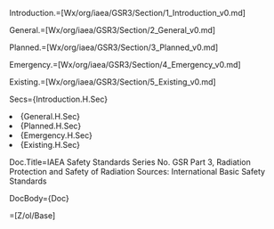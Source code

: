 Introduction.=[Wx/org/iaea/GSR3/Section/1_Introduction_v0.md]

General.=[Wx/org/iaea/GSR3/Section/2_General_v0.md]

Planned.=[Wx/org/iaea/GSR3/Section/3_Planned_v0.md]

Emergency.=[Wx/org/iaea/GSR3/Section/4_Emergency_v0.md]

Existing.=[Wx/org/iaea/GSR3/Section/5_Existing_v0.md]

Secs={Introduction.H.Sec}<li>{General.H.Sec}<li>{Planned.H.Sec}<li>{Emergency.H.Sec}<li>{Existing.H.Sec}

Doc.Title=IAEA Safety Standards Series No. GSR Part 3, Radiation Protection and Safety of Radiation Sources: International Basic Safety Standards 

DocBody={Doc}

=[Z/ol/Base]